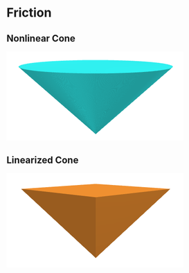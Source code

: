 # Friction

## Nonlinear Cone 
![](assets/nonlinear_cone.png)

## Linearized Cone 
![](assets/linearized_cone.png)



